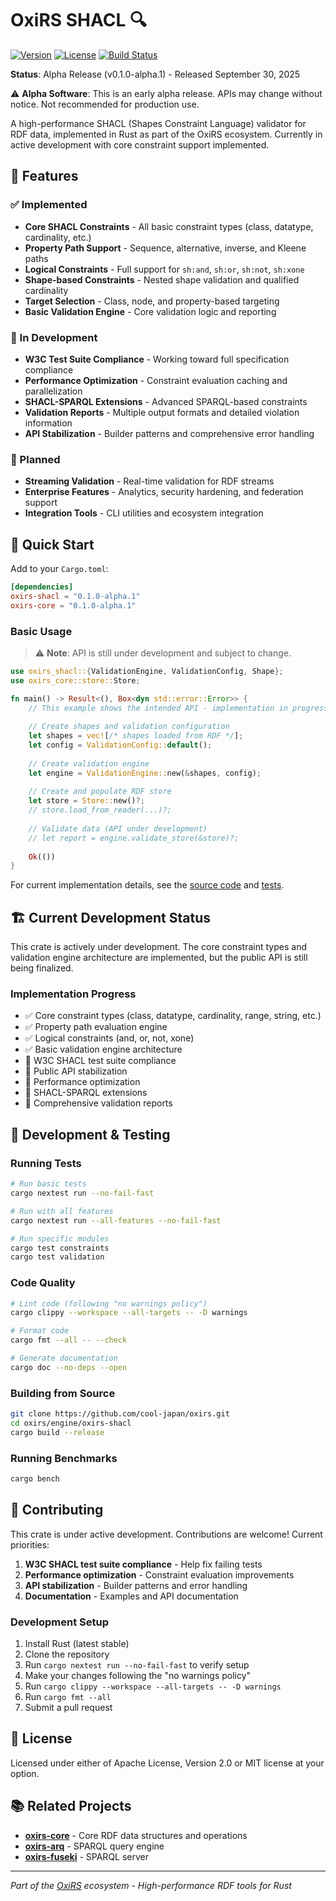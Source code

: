 # OxiRS SHACL 🔍

[![Version](https://img.shields.io/badge/version-0.1.0--alpha.1-orange)](https://github.com/cool-japan/oxirs/releases)
[![License](https://img.shields.io/badge/license-MIT%2FApache--2.0-blue.svg)](LICENSE)
[![Build Status](https://github.com/cool-japan/oxirs/workflows/CI/badge.svg)](https://github.com/cool-japan/oxirs/actions)

**Status**: Alpha Release (v0.1.0-alpha.1) - Released September 30, 2025

⚠️ **Alpha Software**: This is an early alpha release. APIs may change without notice. Not recommended for production use.

A high-performance SHACL (Shapes Constraint Language) validator for RDF data, implemented in Rust as part of the OxiRS ecosystem. Currently in active development with core constraint support implemented.

## 🎯 Features

### ✅ Implemented
- **Core SHACL Constraints** - All basic constraint types (class, datatype, cardinality, etc.)
- **Property Path Support** - Sequence, alternative, inverse, and Kleene paths
- **Logical Constraints** - Full support for `sh:and`, `sh:or`, `sh:not`, `sh:xone`
- **Shape-based Constraints** - Nested shape validation and qualified cardinality
- **Target Selection** - Class, node, and property-based targeting
- **Basic Validation Engine** - Core validation logic and reporting

### 🚧 In Development
- **W3C Test Suite Compliance** - Working toward full specification compliance
- **Performance Optimization** - Constraint evaluation caching and parallelization
- **SHACL-SPARQL Extensions** - Advanced SPARQL-based constraints
- **Validation Reports** - Multiple output formats and detailed violation information
- **API Stabilization** - Builder patterns and comprehensive error handling

### 🔮 Planned
- **Streaming Validation** - Real-time validation for RDF streams
- **Enterprise Features** - Analytics, security hardening, and federation support
- **Integration Tools** - CLI utilities and ecosystem integration

## 🚀 Quick Start

Add to your `Cargo.toml`:

```toml
[dependencies]
oxirs-shacl = "0.1.0-alpha.1"
oxirs-core = "0.1.0-alpha.1"
```

### Basic Usage

> ⚠️ **Note**: API is still under development and subject to change.

```rust
use oxirs_shacl::{ValidationEngine, ValidationConfig, Shape};
use oxirs_core::store::Store;

fn main() -> Result<(), Box<dyn std::error::Error>> {
    // This example shows the intended API - implementation in progress
    
    // Create shapes and validation configuration
    let shapes = vec![/* shapes loaded from RDF */];
    let config = ValidationConfig::default();
    
    // Create validation engine
    let engine = ValidationEngine::new(&shapes, config);
    
    // Create and populate RDF store
    let store = Store::new()?;
    // store.load_from_reader(...)?;
    
    // Validate data (API under development)
    // let report = engine.validate_store(&store)?;
    
    Ok(())
}
```

For current implementation details, see the [source code](src/) and [tests](tests/).

## 🏗️ Current Development Status

This crate is actively under development. The core constraint types and validation engine architecture are implemented, but the public API is still being finalized.

### Implementation Progress
- ✅ Core constraint types (class, datatype, cardinality, range, string, etc.)
- ✅ Property path evaluation engine  
- ✅ Logical constraints (and, or, not, xone)
- ✅ Basic validation engine architecture
- 🚧 W3C SHACL test suite compliance
- 🚧 Public API stabilization
- 🚧 Performance optimization
- 🔮 SHACL-SPARQL extensions
- 🔮 Comprehensive validation reports

## 🧪 Development & Testing

### Running Tests

```bash
# Run basic tests
cargo nextest run --no-fail-fast

# Run with all features
cargo nextest run --all-features --no-fail-fast

# Run specific modules
cargo test constraints
cargo test validation
```

### Code Quality

```bash
# Lint code (following "no warnings policy")
cargo clippy --workspace --all-targets -- -D warnings

# Format code
cargo fmt --all -- --check

# Generate documentation
cargo doc --no-deps --open
```

### Building from Source

```bash
git clone https://github.com/cool-japan/oxirs.git
cd oxirs/engine/oxirs-shacl
cargo build --release
```

### Running Benchmarks

```bash
cargo bench
```

## 🤝 Contributing

This crate is under active development. Contributions are welcome! Current priorities:

1. **W3C SHACL test suite compliance** - Help fix failing tests
2. **Performance optimization** - Constraint evaluation improvements  
3. **API stabilization** - Builder patterns and error handling
4. **Documentation** - Examples and API documentation

### Development Setup

1. Install Rust (latest stable)
2. Clone the repository
3. Run `cargo nextest run --no-fail-fast` to verify setup
4. Make your changes following the "no warnings policy"
5. Run `cargo clippy --workspace --all-targets -- -D warnings`
6. Run `cargo fmt --all`
7. Submit a pull request

## 📜 License

Licensed under either of Apache License, Version 2.0 or MIT license at your option.

## 📚 Related Projects

- **[oxirs-core](../../core/oxirs-core)** - Core RDF data structures and operations
- **[oxirs-arq](../oxirs-arq)** - SPARQL query engine  
- **[oxirs-fuseki](../../server/oxirs-fuseki)** - SPARQL server

---

*Part of the [OxiRS](https://github.com/cool-japan/oxirs) ecosystem - High-performance RDF tools for Rust*